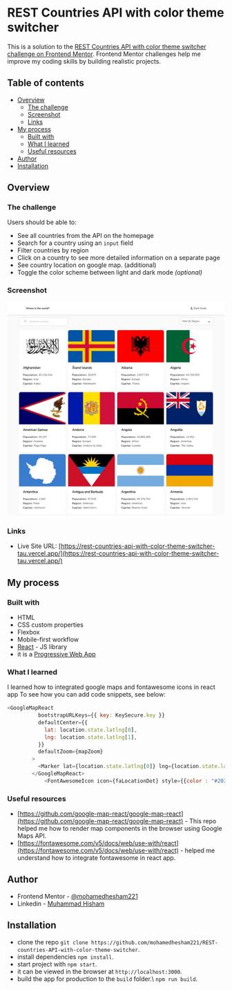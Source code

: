 # REST Countries API with color theme switcher

This is a solution to the [REST Countries API with color theme switcher challenge on Frontend Mentor](https://www.frontendmentor.io/challenges/rest-countries-api-with-color-theme-switcher-5cacc469fec04111f7b848ca). Frontend Mentor challenges help me improve my coding skills by building realistic projects.

## Table of contents

- [Overview](#overview)
  - [The challenge](#the-challenge)
  - [Screenshot](#screenshot)
  - [Links](#links)
- [My process](#my-process)
  - [Built with](#built-with)
  - [What I learned](#what-i-learned)
  - [Useful resources](#useful-resources)
- [Author](#author)
- [Installation](#installation)

## Overview

### The challenge

Users should be able to:

- See all countries from the API on the homepage
- Search for a country using an `input` field
- Filter countries by region
- Click on a country to see more detailed information on a separate page
- See country location on google map. (additional)
- Toggle the color scheme between light and dark mode *(optional)*

### Screenshot

![screencapture](./src/assets/screencapture.jpeg)

### Links

- Live Site URL: [https://rest-countries-api-with-color-theme-switcher-tau.vercel.app/](https://rest-countries-api-with-color-theme-switcher-tau.vercel.app/)

## My process

### Built with

- HTML
- CSS custom properties
- Flexbox
- Mobile-first workflow
- [React](https://reactjs.org/) - JS library
- it is a [Progressive Web App](https://facebook.github.io/create-react-app/docs/making-a-progressive-web-app)

### What I learned

I learned how to integrated google maps and fontawesome icons in react app
To see how you can add code snippets, see below:

```js
<GoogleMapReact
          bootstrapURLKeys={{ key: KeySecure.key }}
          defaultCenter={{
            lat: location.state.latlng[0],
            lng: location.state.latlng[1],
          }}
          defaultZoom={mapZoom}
        >
          <Marker lat={location.state.latlng[0]} lng={location.state.latlng[1]} />
        </GoogleMapReact>
            <FontAwesomeIcon icon={faLocationDot} style={{color : "#202c37", transform: "scale(2)"}}/>
```

### Useful resources

- [https://github.com/google-map-react/google-map-react](https://github.com/google-map-react/google-map-react) - This repo helped me how to render map components in the browser using  Google Maps API.
- [https://fontawesome.com/v5/docs/web/use-with/react](https://fontawesome.com/v5/docs/web/use-with/react) - helped me understand how to integrate fontawesome in react app.

## Author

- Frontend Mentor - [@mohamedhesham221](https://www.frontendmentor.io/profile/mohamedhesham221)
- Linkedin - [Muhammad Hisham](https://www.linkedin.com/in/muhammad-hisham-23544b253/)

## Installation

- clone the repo `git clone https://github.com/mohamedhesham221/REST-countries-API-with-color-theme-switcher`.
- install dependencies `npm install`.
- start project with `npm start`.
- it can be viewed in the browser at `http://localhost:3000`.
- build the app for production to the `build` folder.\ `npm run build`.
